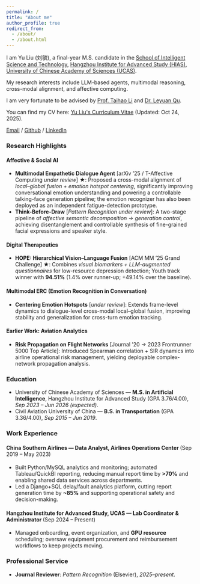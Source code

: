 ```yaml
---
permalink: /
title: "About me"
author_profile: true
redirect_from: 
  - /about/
  - /about.html
---
```

I am Yu Liu (刘毓), a final-year M.S. candidate in the [School of Intelligent Science and Technology](http://hias.ucas.ac.cn/znkxyjs/index.htm), [Hangzhou Institute for Advanced Study (HIAS)](http://hias.ucas.ac.cn/), [University of Chinese Academy of Sciences (UCAS)](https://www.ucas.edu.cn/).

My research interests include LLM-based agents, multimodal reasoning, cross-modal alignment, and affective computing.

I am very fortunate to be advised by [Prof. Taihao Li](https://people.ucas.ac.cn/~0070909) and [Dr. Leyuan Qu](https://people.ucas.edu.cn/~leyuanqu).

You can find my CV here: [Yu Liu's Curriculum Vitae](../assets/Yu_Liu_CV.pdf) (Updated: Oct 24, 2025).

[Email](mailto:liuyu233@mails.ucas.ac.cn) / [Github](https://github.com/YultheConkor) / [LinkedIn](https://www.linkedin.com/in/yu-liu-1b8004238/)

<section id="research-highlights">
  <h3>Research Highlights</h3>

  <h4>Affective &amp; Social AI</h4>
  <ul>
    <li>
      <strong>Multimodal Empathetic Dialogue Agent</strong> [arXiv ’25 / T-Affective Computing <em>under review</em>] ★:
      Proposed a cross-modal alignment of <em>local–global fusion + emotion hotspot centering</em>, significantly improving conversational emotion understanding and powering a controllable talking-face generation pipeline; the emotion recognizer has also been deployed as an independent fatigue-detection prototype.
    </li>
    <li>
      <strong>Think-Before-Draw</strong> [<em>Pattern Recognition</em> <em>under review</em>]:
      A two-stage pipeline of <em>affective semantic decomposition → generation control</em>, achieving disentanglement and controllable synthesis of fine-grained facial expressions and speaker style.
    </li>
  </ul>

  <h4>Digital Therapeutics</h4>
  <ul>
    <li>
      <strong>HOPE: Hierarchical Vision–Language Fusion</strong> [ACM MM ’25 Grand Challenge] ★:
      Combines <em>visual biomarkers + LLM-augmented questionnaires</em> for low-resource depression detection; Youth track winner with <strong>94.51%</strong> (1.4% over runner-up; +49.14% over the baseline).
    </li>
  </ul>

  <h4>Multimodal ERC (Emotion Recognition in Conversation)</h4>
  <ul>
    <li>
      <strong>Centering Emotion Hotspots</strong> [<em>under review</em>]:
      Extends frame-level dynamics to dialogue-level cross-modal local–global fusion, improving stability and generalization for cross-turn emotion tracking.
    </li>
  </ul>

  <h4>Earlier Work: Aviation Analytics</h4>
  <ul>
    <li>
      <strong>Risk Propagation on Flight Networks</strong> [Journal ’20 → 2023 Frontrunner 5000 Top Article]:
      Introduced Spearman correlation + SIR dynamics into airline operational risk management, yielding deployable complex-network propagation analysis.
    </li>
  </ul>
</section>

<section id="education">
  <h3>Education</h3>
  <ul>
    <li>
      University of Chinese Academy of Sciences — <strong>M.S. in Artificial Intelligence</strong>, Hangzhou Institute for Advanced Study (GPA 3.76/4.00),
      <em>Sep 2023 – Jun 2026 (expected)</em>.
    </li>
    <li>
      Civil Aviation University of China — <strong>B.S. in Transportation</strong> (GPA 3.36/4.00),
      <em>Sep 2015 – Jun 2019</em>.
    </li>
  </ul>
</section>

<section id="work-experience">
  <h3>Work Experience</h3>

  <h4>China Southern Airlines — Data Analyst, Airlines Operations Center <span style="font-weight:normal;">(Sep 2019 – May 2023)</span></h4>
  <ul>
    <li>
      Built Python/MySQL analytics and monitoring; automated Tableau/QuickBI reporting, reducing manual report time by <strong>&gt;70%</strong> and enabling shared data services across departments.
    </li>
    <li>
      Led a Django+SQL delay/fault analytics platform, cutting report generation time by <strong>~85%</strong> and supporting operational safety and decision-making.
    </li>
  </ul>

  <h4>Hangzhou Institute for Advanced Study, UCAS — Lab Coordinator &amp; Administrator <span style="font-weight:normal;">(Sep 2024 – Present)</span></h4>
  <ul>
    <li>
      Managed onboarding, event organization, and <strong>GPU resource</strong> scheduling; oversaw equipment procurement and reimbursement workflows to keep projects moving.
    </li>
  </ul>
</section>

<section id="professional-service">
  <h3>Professional Service</h3>
  <ul>
    <li><strong>Journal Reviewer</strong>: <em>Pattern Recognition</em> (Elsevier), <em>2025–present</em>.</li>
  </ul>
</section>
